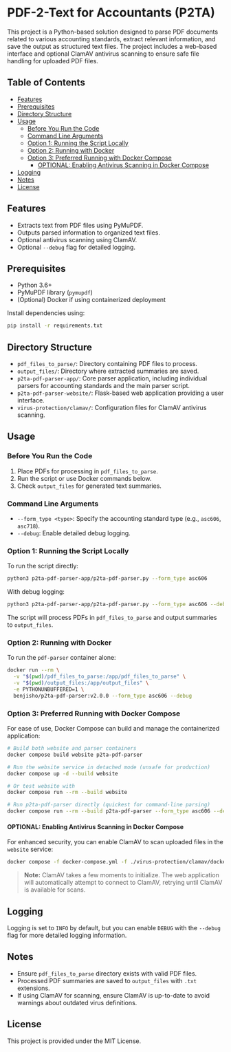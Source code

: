 # PDF-2-Text for Accountants (P2TA)

This project is a Python-based solution designed to parse PDF documents related to various accounting standards, extract relevant information, and save the output as structured text files. The project includes a web-based interface and optional ClamAV antivirus scanning to ensure safe file handling for uploaded PDF files.

## Table of Contents
- [Features](#features)
- [Prerequisites](#prerequisites)
- [Directory Structure](#directory-structure)
- [Usage](#usage)
  - [Before You Run the Code](#before-you-run-the-code)
  - [Command Line Arguments](#command-line-arguments)
  - [Option 1: Running the Script Locally](#option-1-running-the-script-locally)
  - [Option 2: Running with Docker](#option-2-running-with-docker)
  - [Option 3: Preferred Running with Docker Compose](#option-3-preferred-running-with-docker-compose)
    - [OPTIONAL: Enabling Antivirus Scanning in Docker Compose](#optional-enabling-antivirus-scanning-in-docker-compose)
- [Logging](#logging)
- [Notes](#notes)
- [License](#license)

## Features

- Extracts text from PDF files using PyMuPDF.
- Outputs parsed information to organized text files.
- Optional antivirus scanning using ClamAV.
- Optional `--debug` flag for detailed logging.

## Prerequisites

- Python 3.6+
- PyMuPDF library (`pymupdf`)
- (Optional) Docker if using containerized deployment

Install dependencies using:

```bash
pip install -r requirements.txt
```

## Directory Structure

- `pdf_files_to_parse/`: Directory containing PDF files to process.
- `output_files/`: Directory where extracted summaries are saved.
- `p2ta-pdf-parser-app/`: Core parser application, including individual parsers for accounting standards and the main parser script.
- `p2ta-pdf-parser-website/`: Flask-based web application providing a user interface.
- `virus-protection/clamav/`: Configuration files for ClamAV antivirus scanning.

## Usage

### Before You Run the Code

1. Place PDFs for processing in `pdf_files_to_parse`.
2. Run the script or use Docker commands below.
3. Check `output_files` for generated text summaries.

### Command Line Arguments

- `--form_type <type>`: Specify the accounting standard type (e.g., `asc606`, `asc718`).
- `--debug`: Enable detailed debug logging.

### Option 1: Running the Script Locally

To run the script directly:

```bash
python3 p2ta-pdf-parser-app/p2ta-pdf-parser.py --form_type asc606
```

With debug logging:

```bash
python3 p2ta-pdf-parser-app/p2ta-pdf-parser.py --form_type asc606 --debug
```

The script will process PDFs in `pdf_files_to_parse` and output summaries to `output_files`.

### Option 2: Running with Docker

To run the `pdf-parser` container alone:

```bash
docker run --rm \
  -v "$(pwd)/pdf_files_to_parse:/app/pdf_files_to_parse" \
  -v "$(pwd)/output_files:/app/output_files" \
  -e PYTHONUNBUFFERED=1 \
  benjisho/p2ta-pdf-parser:v2.0.0 --form_type asc606 --debug
```

### Option 3: Preferred Running with Docker Compose

For ease of use, Docker Compose can build and manage the containerized application:

```bash
# Build both website and parser containers
docker compose build website p2ta-pdf-parser

# Run the website service in detached mode (unsafe for production)
docker compose up -d --build website

# Or test website with
docker compose run --rm --build website

# Run p2ta-pdf-parser directly (quickest for command-line parsing)
docker compose run --rm --build p2ta-pdf-parser --form_type asc606 --debug
```

#### OPTIONAL: Enabling Antivirus Scanning in Docker Compose

For enhanced security, you can enable ClamAV to scan uploaded files in the `website` service:

```bash
docker compose -f docker-compose.yml -f ./virus-protection/clamav/docker-compose.clamav.yml up --build website clamav -d
```

> **Note:** ClamAV takes a few moments to initialize. The web application will automatically attempt to connect to ClamAV, retrying until ClamAV is available for scans.

## Logging

Logging is set to `INFO` by default, but you can enable `DEBUG` with the `--debug` flag for more detailed logging information.

## Notes

- Ensure `pdf_files_to_parse` directory exists with valid PDF files.
- Processed PDF summaries are saved to `output_files` with `.txt` extensions.
- If using ClamAV for scanning, ensure ClamAV is up-to-date to avoid warnings about outdated virus definitions.

## License

This project is provided under the MIT License.